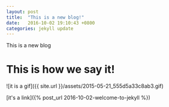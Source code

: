 ```yaml
---
layout: post
title:  "This is a new blog!"
date:   2016-10-02 19:10:43 +0800
categories: jekyll update
---
```


This is a new blog

# This is how we say it!

![it is a gif]({{ site.url }}/assets/2015-05-21_555d5a33c8ab3.gif)

[it's a link]({% post_url 2016-10-02-welcome-to-jekyll %})